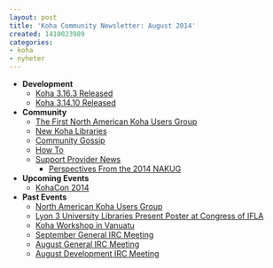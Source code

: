 ```yaml
---
layout: post
title: 'Koha Community Newsletter: August 2014'
created: 1410023989
categories:
- koha
- nyheter
---
```

<ul>
<li><strong>Development</strong>
<ul>
<li><a href="http://koha-community.org/koha-community-newsletter-august-2014/#316">Koha 3.16.3 Released</a></li>
<li><a href="http://koha-community.org/koha-community-newsletter-august-2014/#314">Koha 3.14.10 Released</a></li>
</ul>
</li><li><strong>Community</strong>
<ul>
<li><a href="http://koha-community.org/koha-community-newsletter-august-2014/#1stnakug">The First North American Koha Users Group</a></li>
<li><a href="http://koha-community.org/koha-community-newsletter-august-2014/#newlibs">New Koha Libraries</a></li>
<li><a href="http://koha-community.org/koha-community-newsletter-august-2014/#gossip">Community Gossip</a></li>
<li><a href="http://koha-community.org/koha-community-newsletter-august-2014/#howto">How To</a></li>
<li><a href="http://koha-community.org/koha-community-newsletter-august-2014/#provider">Support Provider News</a>
<ul>
<li><a href="http://koha-community.org/koha-community-newsletter-august-2014/#persnakug">Perspectives From the 2014 NAKUG</a></li>
</ul>
</li>
</ul>
</li>
<li><strong>Upcoming Events</strong>
<ul>
<li><a href="http://koha-community.org/koha-community-newsletter-august-2014/#kohacon">KohaCon 2014</a></li>
</ul>
</li>
<li><strong>Past Events</strong>
<ul>
<li><a href="http://koha-community.org/koha-community-newsletter-august-2014/#nakug">North American Koha Users Group</a></li>
<li><a href="http://koha-community.org/koha-community-newsletter-august-2014/#poster">Lyon 3 University Libraries Present Poster at Congress of IFLA</a></li>
<li><a href="http://koha-community.org/koha-community-newsletter-august-2014/#nztraining">Koha Workshop in Vanuatu</a>
</li><li><a href="#ircnext">September General IRC Meeting</a></li>
<li><a href="http://koha-community.org/koha-community-newsletter-august-2014/#ircpast">August General IRC Meeting</a></li>
<li><a href="http://koha-community.org/koha-community-newsletter-august-2014/#ircdevpast">August Development IRC Meeting</a></li>
</ul>
</li>
</ul>
